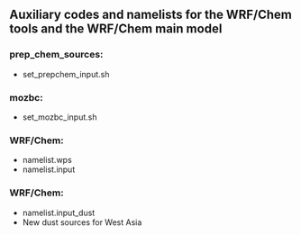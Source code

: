 ## Auxiliary codes and namelists for the WRF/Chem tools and the WRF/Chem main model

### prep_chem_sources:
- set_prepchem_input.sh

### mozbc:
- set_mozbc_input.sh

### WRF/Chem:
- namelist.wps
- namelist.input

### WRF/Chem:
- namelist.input_dust
- New dust sources for West Asia